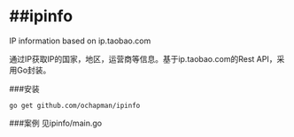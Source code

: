 ##ipinfo
======

IP information based on ip.taobao.com

通过IP获取IP的国家，地区，运营商等信息。基于ip.taobao.com的Rest API，采用Go封装。

###安装
```
go get github.com/ochapman/ipinfo
```

###案例
见ipinfo/main.go
